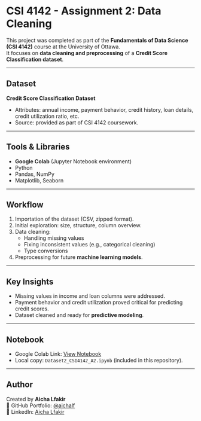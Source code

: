 # CSI 4142 - Assignment 2: Data Cleaning 

This project was completed as part of the **Fundamentals of Data Science (CSI 4142)** course at the University of Ottawa.  
It focuses on **data cleaning and preprocessing** of a **Credit Score Classification dataset**.

---

## Dataset
**Credit Score Classification Dataset**  
- Attributes: annual income, payment behavior, credit history, loan details, credit utilization ratio, etc.  
- Source: provided as part of CSI 4142 coursework.  

---

## Tools & Libraries
- **Google Colab** (Jupyter Notebook environment)  
- Python  
- Pandas, NumPy  
- Matplotlib, Seaborn  

---

## Workflow
1. Importation of the dataset (CSV, zipped format).  
2. Initial exploration: size, structure, column overview.  
3. Data cleaning:  
   - Handling missing values  
   - Fixing inconsistent values (e.g., categorical cleaning)  
   - Type conversions  
4. Preprocessing for future **machine learning models**.  

---

## Key Insights
- Missing values in income and loan columns were addressed.  
- Payment behavior and credit utilization proved critical for predicting credit scores.  
- Dataset cleaned and ready for **predictive modeling**.  

---

## Notebook
- Google Colab Link: [View Notebook](https://colab.research.google.com/drive/1LA4wf7hZN_O2oKYVerjgkgcgA6vdqTjY?usp=sharing)  
- Local copy: `Dataset2_CSI4142_A2.ipynb` (included in this repository).  

---

## Author
Created by **Aicha Lfakir**  
📂 GitHub Portfolio: [@aichalf](https://github.com/aichalf)  
🔗 LinkedIn: [Aicha Lfakir](https://www.linkedin.com/in/aicha-lfakir)  
